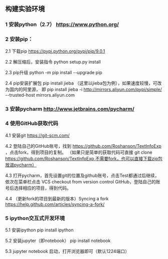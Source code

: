 ##  构建实验环境

### 1  安装python（2.7）  https://www.python.org/

### 2  安装pip：

2.1 下载pip     https://pypi.python.org/pypi/pip/9.0.1 

2.2 解压缩后，安装指令  python setup.py install

2.3 pip升级  python -m pip install --upgrade pip

2.4 pip安装扩展包 pip install jieba （这里以jieba包为例），如果速度较慢，可改为国内的阿里源，
    即 pip install jieba -i http://mirrors.aliyun.com/pypi/simple/ --trusted-host mirrors.aliyun.com 

### 3  安装pycharm       http://www.jetbrains.com/pycharm/

### 4  使用GitHub获取代码

4.1  安装git    https://git-scm.com/ 

4.2  登陆自己的GitHub账号，找到 https://github.com/Roshanson/TextInfoExp ，点击fork，得到项目的复制。
（如果只是简单的获取代码可直接 git clone https://github.com/Roshanson/TextInfoExp,不需要fork，也可以直接下载zip包放进pycharm）

4.3  打开pycharm，首先设置git的位置及github账号，点击Test都通过后继续，依次在菜单栏点击  VCS  checkout from version control 
 GitHub，登陆自己的账号后选择相应的项目，得到代码。
    
4.4  （更新fork的项目到最新的版本）Syncing a fork  https://help.github.com/articles/syncing-a-fork/

### 5 ipython交互式开发环境

5.1  安装ipython  pip install ipython 

5.2  安装jupyter（即notebook） pip install notebook

5.3  jupyter notebook 启动，打开浏览器即可（默认1224端口）
